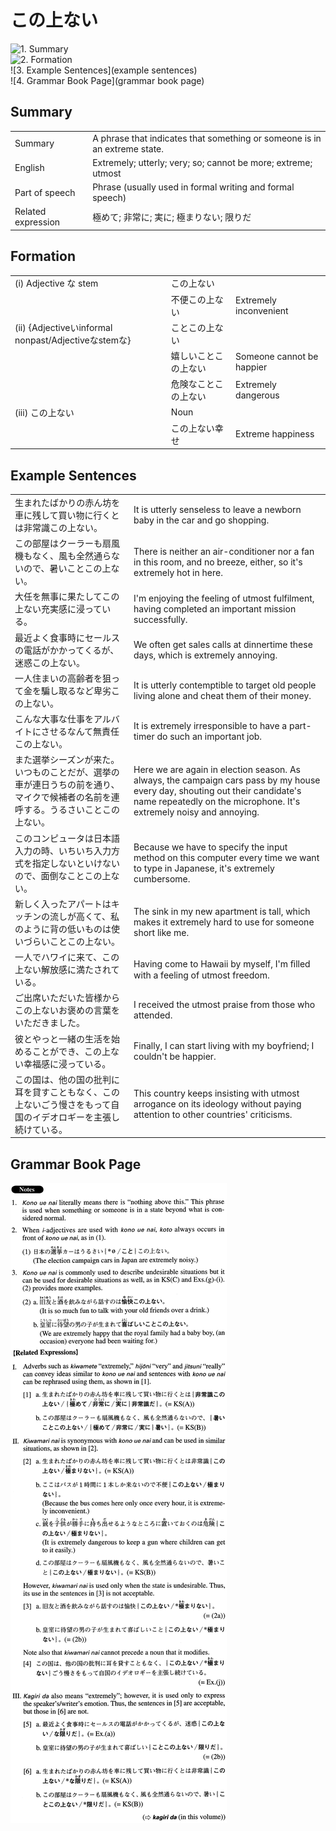 # この上ない

![1. Summary](summary)<br>
![2. Formation](formation)<br>
![3. Example Sentences](example sentences)<br>
![4. Grammar Book Page](grammar book page)<br>


## Summary

<table><tr>   <td>Summary</td>   <td>A phrase that indicates that something or someone is in an extreme state.</td></tr><tr>   <td>English</td>   <td>Extremely; utterly; very; so; cannot be more; extreme; utmost</td></tr><tr>   <td>Part of speech</td>   <td>Phrase (usually used in formal writing and formal speech)</td></tr><tr>   <td>Related expression</td>   <td>極めて; 非常に; 実に; 極まりない; 限りだ</td></tr></table>

## Formation

<table class="table"><tbody><tr class="tr head"><td class="td"><span class="numbers">(i)</span> <span class="bold">Adjective な stem</span></td><td class="td"><span class="concept">この上ない</span></td><td class="td"></td></tr><tr class="tr"><td class="td"></td><td class="td"><span>不便</span><span class="concept">この上ない</span></td><td class="td"><span>Extremely inconvenient</span></td></tr><tr class="tr head"><td class="td"><span class="numbers">(ii)</span> <span class="bold">{Adjectiveいinformal nonpast/Adjectiveなstemな}</span></td><td class="td"><span>こと</span><span class="concept">この上ない</span></td><td class="td"></td></tr><tr class="tr"><td class="td"></td><td class="td"><span>嬉しいこと</span><span class="concept">この上ない</span></td><td class="td"><span>Someone cannot be happier</span></td></tr><tr class="tr"><td class="td"></td><td class="td"><span>危険なこと</span><span class="concept">この上ない</span></td><td class="td"><span>Extremely dangerous</span></td></tr><tr class="tr head"><td class="td"><span class="numbers">(iii)</span> <span class="concept">この上ない</span></td><td class="td"><span>Noun</span></td><td class="td"></td></tr><tr class="tr"><td class="td"></td><td class="td"><span class="concept">この上ない</span><span>幸せ</span></td><td class="td"><span>Extreme happiness</span></td></tr></tbody></table>

## Example Sentences

<table><tr>   <td>生まれたばかりの赤ん坊を車に残して買い物に行くとは非常識この上ない。</td>   <td>It is utterly senseless to leave a newborn baby in the car and go shopping.</td></tr><tr>   <td>この部屋はクーラーも扇風機もなく、風も全然通らないので、暑いことこの上ない。</td>   <td>There is neither an air-conditioner nor a fan in this room, and no breeze, either, so it's extremely hot in here.</td></tr><tr>   <td>大任を無事に果たしてこの上ない充実感に浸っている。</td>   <td>I'm enjoying the feeling of utmost fulfilment, having completed an important mission successfully.</td></tr><tr>   <td>最近よく食事時にセールスの電話がかかってくるが、迷惑この上ない。</td>   <td>We often get sales calls at dinnertime these days, which is extremely annoying.</td></tr><tr>   <td>一人住まいの高齢者を狙って金を騙し取るなど卑劣この上ない。</td>   <td>It is utterly contemptible to target old people living alone and cheat them of their money.</td></tr><tr>   <td>こんな大事な仕事をアルバイトにさせるなんて無責任この上ない。</td>   <td>It is extremely irresponsible to have a part-timer do such an important job.</td></tr><tr>   <td>また選挙シーズンが来た。いつものことだが、選挙の車が連日うちの前を通り、マイクで候補者の名前を連呼する。うるさいことこの上ない。</td>   <td>Here we are again in election season. As always, the campaign cars pass by my house every day, shouting out their candidate's name repeatedly on the microphone. It's extremely noisy and annoying.</td></tr><tr>   <td>このコンピュータは日本語入力の時、いちいち入力方式を指定しないといけないので、面倒なことこの上ない。</td>   <td>Because we have to specify the input method on this computer every time we want to type in Japanese, it's extremely cumbersome.</td></tr><tr>   <td>新しく入ったアパートはキッチンの流しが高くて、私のように背の低いものは使いづらいことこの上ない。</td>   <td>The sink in my new apartment is tall, which makes it extremely hard to use for someone short like me.</td></tr><tr>   <td>一人でハワイに来て、この上ない解放感に満たされている。</td>   <td>Having come to Hawaii by myself, I'm ﬁlled with a feeling of utmost freedom.</td></tr><tr>   <td>ご出席いただいた皆様からこの上ないお褒めの言葉をいただきました。</td>   <td>I received the utmost praise from those who attended.</td></tr><tr>   <td>彼とやっと一緒の生活を始めることができ、この上ない幸福感に浸っている。</td>   <td>Finally, I can start living with my boyfriend; I couldn't be happier.</td></tr><tr>   <td>この国は、他の国の批判に耳を貸すこともなく、この上ないごう慢さをもって自国のイデオロギーを主張し続けている。</td>   <td>This country keeps insisting with utmost arrogance on its ideology without paying attention to other countries' criticisms.</td></tr></table>

## Grammar Book Page

![](../img/Advancedこの上ない.png)

